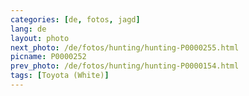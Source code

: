 ```yaml
---
categories: [de, fotos, jagd]
lang: de
layout: photo
next_photo: /de/fotos/hunting/hunting-P0000255.html
picname: P0000252
prev_photo: /de/fotos/hunting/hunting-P0000154.html
tags: [Toyota (White)]
---
```

